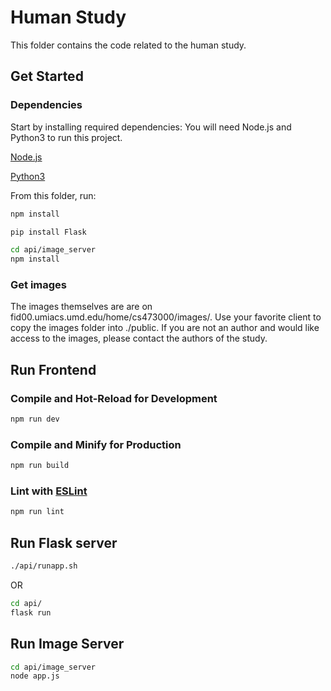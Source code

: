 # Human Study

This folder contains the code related to the human study.

## Get Started

### Dependencies
Start by installing required dependencies:
You will need Node.js and Python3 to run this project.

[Node.js](https://nodejs.org/en/download/)

[Python3](https://www.python.org/downloads/)

From this folder, run:
```sh
npm install
```
```sh
pip install Flask
```
```sh
cd api/image_server
npm install
```
### Get images
The images themselves are are on fid00.umiacs.umd.edu/home/cs473000/images/.
Use your favorite client to copy the images folder into ./public.
If you are not an author and would like access to the images, please contact the authors of the study.

## Run Frontend
### Compile and Hot-Reload for Development

```sh
npm run dev
```

### Compile and Minify for Production

```sh
npm run build
```

### Lint with [ESLint](https://eslint.org/)

```sh
npm run lint
```

## Run Flask server
```sh
./api/runapp.sh
```
OR
```sh
cd api/
flask run
```

## Run Image Server
```sh
cd api/image_server
node app.js
```

